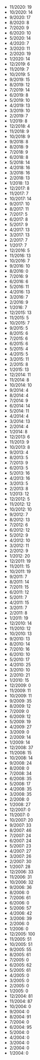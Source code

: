 *  11/2020: 19
*  10/2020: 14
*  9/2020: 17
*  8/2020: 8
*  7/2020: 9
*  6/2020: 10
*  5/2020: 14
*  4/2020: 7
*  3/2020: 11
*  2/2020: 19
*  1/2020: 14
*  12/2019: 6
*  11/2019: 7
*  10/2019: 5
*  9/2019: 15
*  8/2019: 12
*  7/2019: 14
*  6/2019: 8
*  5/2019: 10
*  4/2019: 13
*  3/2019: 10
*  2/2019: 7
*  1/2019: 8
*  12/2018: 4
*  11/2018: 9
*  10/2018: 9
*  9/2018: 8
*  8/2018: 9
*  7/2018: 9
*  6/2018: 8
*  5/2018: 14
*  4/2018: 16
*  3/2018: 16
*  2/2018: 13
*  1/2018: 13
*  12/2017: 8
*  11/2017: 7
*  10/2017: 14
*  9/2017: 10
*  8/2017: 11
*  7/2017: 5
*  6/2017: 8
*  5/2017: 9
*  4/2017: 13
*  3/2017: 13
*  2/2017: 7
*  1/2017: 7
*  12/2016: 5
*  11/2016: 13
*  10/2016: 7
*  9/2016: 10
*  8/2016: 0
*  7/2016: 9
*  6/2016: 6
*  5/2016: 11
*  4/2016: 13
*  3/2016: 7
*  2/2016: 9
*  1/2016: 7
*  12/2015: 13
*  11/2015: 5
*  10/2015: 7
*  9/2015: 5
*  8/2015: 6
*  7/2015: 6
*  6/2015: 6
*  5/2015: 4
*  4/2015: 5
*  3/2015: 11
*  2/2015: 8
*  1/2015: 13
*  12/2014: 11
*  11/2014: 8
*  10/2014: 10
*  9/2014: 4
*  8/2014: 4
*  7/2014: 9
*  6/2014: 14
*  5/2014: 11
*  4/2014: 4
*  3/2014: 13
*  2/2014: 4
*  1/2014: 8
*  12/2013: 6
*  11/2013: 9
*  10/2013: 8
*  9/2013: 4
*  8/2013: 5
*  7/2013: 9
*  6/2013: 5
*  5/2013: 16
*  4/2013: 16
*  3/2013: 5
*  2/2013: 8
*  1/2013: 12
*  12/2012: 5
*  11/2012: 12
*  10/2012: 10
*  9/2012: 7
*  8/2012: 13
*  7/2012: 6
*  6/2012: 12
*  5/2012: 9
*  4/2012: 10
*  3/2012: 11
*  2/2012: 9
*  1/2012: 20
*  12/2011: 19
*  11/2011: 15
*  10/2011: 19
*  9/2011: 7
*  8/2011: 14
*  7/2011: 15
*  6/2011: 12
*  5/2011: 7
*  4/2011: 15
*  3/2011: 7
*  2/2011: 8
*  1/2011: 19
*  12/2010: 14
*  11/2010: 12
*  10/2010: 13
*  9/2010: 13
*  8/2010: 14
*  7/2010: 16
*  6/2010: 10
*  5/2010: 17
*  4/2010: 25
*  3/2010: 10
*  2/2010: 21
*  1/2010: 15
*  12/2009: 0
*  11/2009: 11
*  10/2009: 11
*  9/2009: 35
*  8/2009: 12
*  7/2009: 0
*  6/2009: 12
*  5/2009: 19
*  4/2009: 27
*  3/2009: 0
*  2/2009: 14
*  1/2009: 14
*  12/2008: 37
*  11/2008: 15
*  10/2008: 14
*  9/2008: 24
*  8/2008: 0
*  7/2008: 34
*  6/2008: 35
*  5/2008: 17
*  4/2008: 35
*  3/2008: 35
*  2/2008: 0
*  1/2008: 27
*  12/2007: 0
*  11/2007: 0
*  10/2007: 20
*  9/2007: 33
*  8/2007: 46
*  7/2007: 24
*  6/2007: 24
*  5/2007: 23
*  4/2007: 27
*  3/2007: 26
*  2/2007: 30
*  1/2007: 28
*  12/2006: 33
*  11/2006: 31
*  10/2006: 32
*  9/2006: 36
*  8/2006: 0
*  7/2006: 61
*  6/2006: 0
*  5/2006: 57
*  4/2006: 42
*  3/2006: 39
*  2/2006: 0
*  1/2006: 0
*  12/2005: 100
*  11/2005: 51
*  10/2005: 51
*  9/2005: 55
*  8/2005: 61
*  7/2005: 0
*  6/2005: 62
*  5/2005: 61
*  4/2005: 0
*  3/2005: 0
*  2/2005: 0
*  1/2005: 0
*  12/2004: 81
*  11/2004: 87
*  10/2004: 0
*  9/2004: 0
*  8/2004: 91
*  7/2004: 0
*  6/2004: 95
*  5/2004: 0
*  4/2004: 0
*  3/2004: 0
*  2/2004: 0
*  1/2004: 0